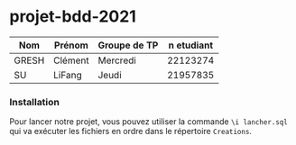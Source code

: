 projet-bdd-2021
====

| Nom   | Prénom   | Groupe de TP | n etudiant |
|-------|----------|--------------|------------|
| GRESH | Clément  | Mercredi     | 22123274   |
| SU    | LiFang   | Jeudi        | 21957835   |


### Installation 
Pour lancer notre projet, vous pouvez utiliser la commande `\i lancher.sql` qui va exécuter les fichiers en ordre dans le répertoire `Creations`.
